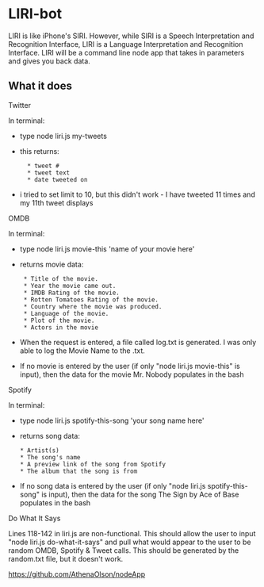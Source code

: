 # LIRI-bot

LIRI is like iPhone's SIRI. However, while SIRI is a Speech Interpretation and Recognition Interface, LIRI is a Language Interpretation and Recognition Interface. LIRI will be a command line node app that takes in parameters and gives you back data.

## What it does

Twitter

In terminal:
  - type node liri.js my-tweets
  - this returns:
  
          * tweet #
          * tweet text
          * date tweeted on
          
  - i tried to set limit to 10, but this didn't work - I have tweeted 11 times and my 11th tweet displays
  
OMDB

In terminal:
  - type node liri.js movie-this 'name of your movie here'
  - returns movie data:
  
         * Title of the movie.
         * Year the movie came out.
         * IMDB Rating of the movie.
         * Rotten Tomatoes Rating of the movie.
         * Country where the movie was produced.
         * Language of the movie.
         * Plot of the movie.
         * Actors in the movie
         
  - When the request is entered, a file called log.txt is generated. I was only able to log the Movie Name to the .txt.
  - If no movie is entered by the user (if only "node liri.js movie-this" is input), then the data for the movie Mr. Nobody           populates in the bash
         
Spotify

In terminal:
  - type node liri.js spotify-this-song 'your song name here'
  - returns song data:

        * Artist(s)
        * The song's name
        * A preview link of the song from Spotify
        * The album that the song is from
        
  - If no song data is entered by the user (if only "node liri.js spotify-this-song" is input), then the data for the song       The Sign by Ace of Base populates in the bash
  
  Do What It Says
  
  Lines 118-142 in liri.js are non-functional. This should allow the user to input "node liri.js do-what-it-says" and pull     what would appear to the user to be random OMDB, Spotify & Tweet calls. This should be generated by the random.txt file,     but it doesn't work.
  
  https://github.com/AthenaOlson/nodeApp
